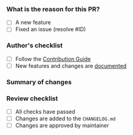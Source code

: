 ### What is the reason for this PR?

<!-- Explain your goals for this PR -->

- [ ] A new feature
- [ ] Fixed an issue (resolve #ID)

### Author's checklist

- [ ] Follow the [Contribution Guide](../CONTRIBUTING.md)
- [ ] New features and changes are [documented](../README.md)

### Summary of changes

<!-- Give a quick explanation about your code changes here -->

### Review checklist

- [ ] All checks have passed
- [ ] Changes are added to the `CHANGELOG.md`
- [ ] Changes are approved by maintainer